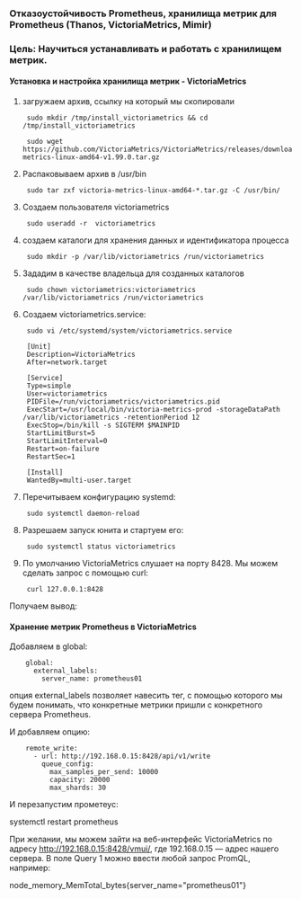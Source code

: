 ### Отказоустойчивость Prometheus, хранилища метрик для Prometheus (Thanos, VictoriaMetrics, Mimir)
### Цель: Научиться устанавливать и работать с хранилищем метрик.

#### Установка и настройка хранилища метрик - VictoriaMetrics

1. загружаем архив, ссылку на который мы скопировали
	
 		sudo mkdir /tmp/install_victoriametrics && cd /tmp/install_victoriametrics

		sudo wget https://github.com/VictoriaMetrics/VictoriaMetrics/releases/download/v1.99.0/victoria-metrics-linux-amd64-v1.99.0.tar.gz

2. Распаковываем архив в /usr/bin

		sudo tar zxf victoria-metrics-linux-amd64-*.tar.gz -C /usr/bin/

3. Создаем пользователя victoriametrics

   		sudo useradd -r  victoriametrics

4. создаем каталоги для хранения данных и идентификатора процесса

   		sudo mkdir -p /var/lib/victoriametrics /run/victoriametrics

5. Зададим в качестве владельца для созданных каталогов

   		sudo chown victoriametrics:victoriametrics /var/lib/victoriametrics /run/victoriametrics

6. Создаем victoriametrics.service:

   		sudo vi /etc/systemd/system/victoriametrics.service

		[Unit]
		Description=VictoriaMetrics
		After=network.target
		
		[Service]
		Type=simple
		User=victoriametrics
		PIDFile=/run/victoriametrics/victoriametrics.pid
		ExecStart=/usr/local/bin/victoria-metrics-prod -storageDataPath /var/lib/victoriametrics -retentionPeriod 12
		ExecStop=/bin/kill -s SIGTERM $MAINPID
		StartLimitBurst=5
		StartLimitInterval=0
		Restart=on-failure
		RestartSec=1
		
		[Install]
		WantedBy=multi-user.target

7. Перечитываем конфигурацию systemd:

		sudo systemctl daemon-reload

8. Разрешаем запуск юнита и стартуем его:

   		sudo systemctl status victoriametrics

9. По умолчанию VictoriaMetrics слушает на порту 8428. Мы можем сделать запрос с помощью curl:

		curl 127.0.0.1:8428
Получаем вывод:

#### Хранение метрик Prometheus в VictoriaMetrics

Добавляем в global:

		global:
		  external_labels:
		    server_name: prometheus01

 опция external_labels позволяет навесить тег, с помощью которого мы будем понимать, что конкретные метрики пришли с конкретного сервера Prometheus.

И добавляем опцию:

		remote_write:
		  - url: http://192.168.0.15:8428/api/v1/write
		    queue_config:
		      max_samples_per_send: 10000
		      capacity: 20000
		      max_shards: 30


И перезапустим прометеус:

systemctl restart prometheus

При желании, мы можем зайти на веб-интерфейс VictoriaMetrics по адресу http://192.168.0.15:8428/vmui/, где 192.168.0.15 — адрес нашего сервера. В поле Query 1 можно ввести любой запрос PromQL, например:

node_memory_MemTotal_bytes{server_name="prometheus01"}



















 
















   
